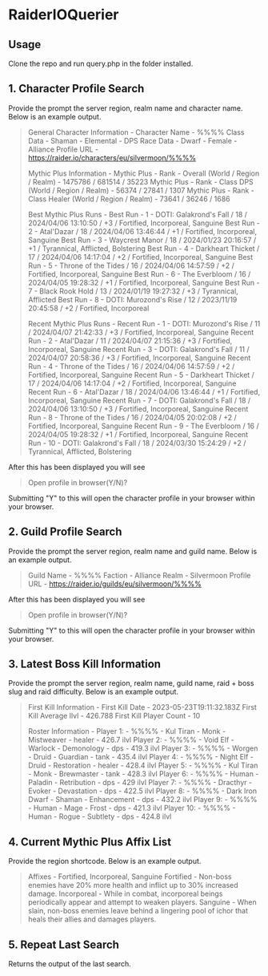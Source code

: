 # RaiderIOQuerier

## Usage
Clone the repo and run query.php in the folder installed.

## 1. Character Profile Search

Provide the prompt the server region, realm name and character name. Below is an example output.

>General Character Information - 
>Character Name - %%%%
>Class Data - Shaman - Elemental - DPS
>Race Data - Dwarf - Female - Alliance
>Profile URL - https://raider.io/characters/eu/silvermoon/%%%%
>
>Mythic Plus Information - 
>Mythic Plus - Rank - Overall (World / Region / Realm) - 1475786 / 681514 / 35223
>Mythic Plus - Rank - Class DPS (World / Region / Realm) - 56374 / 27841 / 1307
>Mythic Plus - Rank - Class Healer (World / Region / Realm) - 73641 / 36246 / 1686
>
>Best Mythic Plus Runs - 
>Best Run - 1 - DOTI: Galakrond's Fall / 18 / 2024/04/06 13:10:50 / +3 / Fortified, Incorporeal, Sanguine
>Best Run - 2 - Atal'Dazar / 18 / 2024/04/06 13:46:44 / +1 / Fortified, Incorporeal, Sanguine
>Best Run - 3 - Waycrest Manor / 18 / 2024/01/23 20:16:57 / +1 / Tyrannical, Afflicted, Bolstering
>Best Run - 4 - Darkheart Thicket / 17 / 2024/04/06 14:17:04 / +2 / Fortified, Incorporeal, Sanguine
>Best Run - 5 - Throne of the Tides / 16 / 2024/04/06 14:57:59 / +2 / Fortified, Incorporeal, Sanguine
>Best Run - 6 - The Everbloom / 16 / 2024/04/05 19:28:32 / +1 / Fortified, Incorporeal, Sanguine
>Best Run - 7 - Black Rook Hold / 13 / 2024/01/19 19:27:32 / +3 / Tyrannical, Afflicted
>Best Run - 8 - DOTI: Murozond's Rise / 12 / 2023/11/19 20:45:58 / +2 / Fortified, Incorporeal
>
>Recent Mythic Plus Runs - 
>Recent Run - 1 - DOTI: Murozond's Rise / 11 / 2024/04/07 21:42:33 / +3 / Fortified, Incorporeal, Sanguine
>Recent Run - 2 - Atal'Dazar / 11 / 2024/04/07 21:15:36 / +3 / Fortified, Incorporeal, Sanguine
>Recent Run - 3 - DOTI: Galakrond's Fall / 11 / 2024/04/07 20:58:36 / +3 / Fortified, Incorporeal, Sanguine
>Recent Run - 4 - Throne of the Tides / 16 / 2024/04/06 14:57:59 / +2 / Fortified, Incorporeal, Sanguine
>Recent Run - 5 - Darkheart Thicket / 17 / 2024/04/06 14:17:04 / +2 / Fortified, Incorporeal, Sanguine
>Recent Run - 6 - Atal'Dazar / 18 / 2024/04/06 13:46:44 / +1 / Fortified, Incorporeal, Sanguine
>Recent Run - 7 - DOTI: Galakrond's Fall / 18 / 2024/04/06 13:10:50 / +3 / Fortified, Incorporeal, Sanguine
>Recent Run - 8 - Throne of the Tides / 16 / 2024/04/05 20:02:08 / +2 / Fortified, Incorporeal, Sanguine
>Recent Run - 9 - The Everbloom / 16 / 2024/04/05 19:28:32 / +1 / Fortified, Incorporeal, Sanguine
>Recent Run - 10 - DOTI: Galakrond's Fall / 18 / 2024/03/30 15:24:29 / +2 / Tyrannical, Afflicted, Bolstering

After this has been displayed you will see 

>Open profile in browser(Y/N)?

Submitting "Y" to this will open the character profile in your browser within your browser.

## 2. Guild Profile Search

Provide the prompt the server region, realm name and guild name. Below is an example output.

>Guild Name - %%%%
>Faction - Alliance
>Realm - Silvermoon
>Profile URL - https://raider.io/guilds/eu/silvermoon/%%%%

After this has been displayed you will see 

>Open profile in browser(Y/N)?

Submitting "Y" to this will open the character profile in your browser within your browser.

## 3. Latest Boss Kill Information

Provide the prompt the server region, realm name, guild name, raid + boss slug and raid difficulty. Below is an example output.

>First Kill Information - 
>First Kill Date - 2023-05-23T19:11:32.183Z
>First Kill Average Ilvl - 426.788
>First Kill Player Count - 10
>
>Roster Information - 
>Player 1: - %%%% - Kul Tiran - Monk - Mistweaver - healer - 426.7 ilvl
>Player 2: - %%%% - Void Elf - Warlock - Demonology - dps - 419.3 ilvl
>Player 3: - %%%% - Worgen - Druid - Guardian - tank - 435.4 ilvl
>Player 4: - %%%% - Night Elf - Druid - Restoration - healer - 428.4 ilvl
>Player 5: - %%%% - Kul Tiran - Monk - Brewmaster - tank - 428.3 ilvl
>Player 6: - %%%% - Human - Paladin - Retribution - dps - 429 ilvl
>Player 7: - %%%% - Dracthyr - Evoker - Devastation - dps - 422.5 ilvl
>Player 8: - %%%% - Dark Iron Dwarf - Shaman - Enhancement - dps - 432.2 ilvl
>Player 9: - %%%% - Human - Mage - Frost - dps - 421.3 ilvl
>Player 10: - %%%% - Human - Rogue - Subtlety - dps - 424.8 ilvl

## 4. Current Mythic Plus Affix List

Provide the region shortcode. Below is an example output.

>Affixes - Fortified, Incorporeal, Sanguine
>Fortified - Non-boss enemies have 20% more health and inflict up to 30% increased damage.
>Incorporeal - While in combat, incorporeal beings periodically appear and attempt to weaken players.
>Sanguine - When slain, non-boss enemies leave behind a lingering pool of ichor that heals their allies and damages players.

## 5. Repeat Last Search

Returns the output of the last search. 